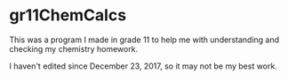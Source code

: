 # gr11ChemCalcs
This was a program I made in grade 11 to help me with understanding and checking my chemistry homework.

I haven't edited since December 23, 2017, so it may not be my best work.

